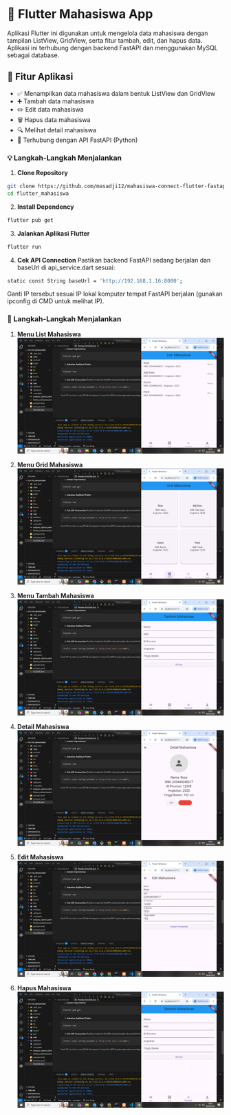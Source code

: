 # 📱 Flutter Mahasiswa App

Aplikasi Flutter ini digunakan untuk mengelola data mahasiswa dengan tampilan ListView, GridView, serta fitur tambah, edit, dan hapus data. Aplikasi ini terhubung dengan backend FastAPI dan menggunakan MySQL sebagai database.

## 🚀 Fitur Aplikasi

- ✅ Menampilkan data mahasiswa dalam bentuk ListView dan GridView
- ➕ Tambah data mahasiswa
- ✏️ Edit data mahasiswa
- 🗑️ Hapus data mahasiswa
- 🔍 Melihat detail mahasiswa
- 📡 Terhubung dengan API FastAPI (Python)

### 💡 Langkah-Langkah Menjalankan

1. **Clone Repository**

```bash
git clone https://github.com/masadji12/mahasiswa-connect-flutter-fastapi.git
cd flutter_mahasiswa
```
2. **Install Dependency**
```bash
flutter pub get
```
3. **Jalankan Aplikasi Flutter**
```bash
flutter run
```
4. **Cek API Connection**
Pastikan backend FastAPI sedang berjalan dan baseUrl di api_service.dart sesuai:
```bash
static const String baseUrl = 'http://192.168.1.16:8000';
```
Ganti IP tersebut sesuai IP lokal komputer tempat FastAPI berjalan (gunakan ipconfig di CMD untuk melihat IP).

### 🚀 Langkah-Langkah Menjalankan

1. **Menu List Mahasiswa**
![List Mahasiswa](images/list.png)

2. **Menu Grid Mahasiswa**
![Grid Mahasiswa](images/grid.png)

3. **Menu Tambah Mahasiswa**
![Tambah Mahasiswa](images/tambah.png)

4. **Detail Mahasiswa**
![Detail Mahasiswa](images/detail.png)

5. **Edit Mahasiswa**
![Edit Mahasiswa](images/Edit.png)

6. **Hapus Mahasiswa**
![Hapus Mahasiswa](images/hapus.png)
